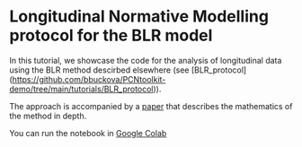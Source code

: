 # Longitudinal Normative Modelling protocol for the BLR model
In this tutorial, we showcase the code for the analysis of longitudinal data using the BLR method descirbed elsewhere (see [BLR_protocol] (https://github.com/bbuckova/PCNtoolkit-demo/tree/main/tutorials/BLR_protocol)).

The approach is accompanied by a [paper](https://www.biorxiv.org/content/10.1101/2023.06.09.544217v1) that describes the mathematics of the method in depth.  

You can run the  notebook in [Google Colab](https://colab.research.google.com/github/bbuckova/PCNtoolkit-demo/blob/LongNM/tutorials/Long_NM/Long_NM_protocol.ipynb) 



